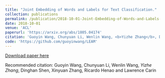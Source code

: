 ```yaml
---
title: "Joint Embedding of Words and Labels for Text Classification."
collection: publications
permalink: /publication/2018-10-01-Joint-Embedding-of-Words-and-Labels-for-Text-Classification
date: 2018-10-01
venue: 'ACL'
paperurl: 'https://arxiv.org/abs/1805.04174'
citation: 'Guoyin Wang, Chunyuan Li, Wenlin Wang, <b>Yizhe Zhang</b>, Dinghan Shen, Xinyuan Zhang, Ricardo Henao and Lawrence Carin'
code: 'https://github.com/guoyinwang/LEAM'
---
```

[Download paper here](https://arxiv.org/abs/1805.04174)

Recommended citation: Guoyin Wang, Chunyuan Li, Wenlin Wang, *Yizhe Zhang*, Dinghan Shen, Xinyuan Zhang, Ricardo Henao and Lawrence Carin